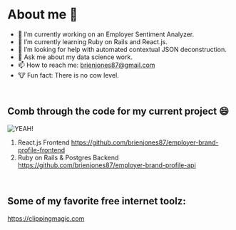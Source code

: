 # About me 👋

- 🔭 I’m currently working on an Employer Sentiment Analyzer.
- 🌱 I’m currently learning Ruby on Rails and React.js.
- 🤔 I’m looking for help with automated contextual JSON deconstruction.
- 💬 Ask me about my data science work.
- 📫 How to reach me: brienjones87@gmail.com
- 🐮 Fun fact: There is no cow level.

<br/>

## Comb through the code for my current project 😄
![YEAH!](https://media2.giphy.com/media/v1.Y2lkPTc5MGI3NjExdGN3bWdzMWdiOWE0OTY1dGR3czdhYjIyb3VxeGoxZTh4dWR1ejA4ZCZlcD12MV9pbnRlcm5hbF9naWZfYnlfaWQmY3Q9Zw/TdMVH60kJvTMI/giphy.gif)
1. React.js Frontend
https://github.com/brienjones87/employer-brand-profile-frontend
2. Ruby on Rails & Postgres Backend
https://github.com/brienjones87/employer-brand-profile-api

<br/>

## Some of my favorite free internet toolz:
https://clippingmagic.com
